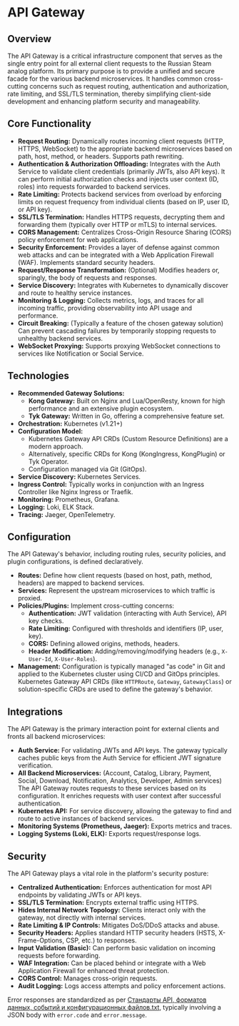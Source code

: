 # API Gateway

## Overview

The API Gateway is a critical infrastructure component that serves as the single entry point for all external client requests to the Russian Steam analog platform. Its primary purpose is to provide a unified and secure facade for the various backend microservices. It handles common cross-cutting concerns such as request routing, authentication and authorization, rate limiting, and SSL/TLS termination, thereby simplifying client-side development and enhancing platform security and manageability.

## Core Functionality

*   **Request Routing:** Dynamically routes incoming client requests (HTTP, HTTPS, WebSocket) to the appropriate backend microservices based on path, host, method, or headers. Supports path rewriting.
*   **Authentication & Authorization Offloading:** Integrates with the Auth Service to validate client credentials (primarily JWTs, also API keys). It can perform initial authorization checks and injects user context (ID, roles) into requests forwarded to backend services.
*   **Rate Limiting:** Protects backend services from overload by enforcing limits on request frequency from individual clients (based on IP, user ID, or API key).
*   **SSL/TLS Termination:** Handles HTTPS requests, decrypting them and forwarding them (typically over HTTP or mTLS) to internal services.
*   **CORS Management:** Centralizes Cross-Origin Resource Sharing (CORS) policy enforcement for web applications.
*   **Security Enforcement:** Provides a layer of defense against common web attacks and can be integrated with a Web Application Firewall (WAF). Implements standard security headers.
*   **Request/Response Transformation:** (Optional) Modifies headers or, sparingly, the body of requests and responses.
*   **Service Discovery:** Integrates with Kubernetes to dynamically discover and route to healthy service instances.
*   **Monitoring & Logging:** Collects metrics, logs, and traces for all incoming traffic, providing observability into API usage and performance.
*   **Circuit Breaking:** (Typically a feature of the chosen gateway solution) Can prevent cascading failures by temporarily stopping requests to unhealthy backend services.
*   **WebSocket Proxying:** Supports proxying WebSocket connections to services like Notification or Social Service.

## Technologies

*   **Recommended Gateway Solutions:**
    *   **Kong Gateway:** Built on Nginx and Lua/OpenResty, known for high performance and an extensive plugin ecosystem.
    *   **Tyk Gateway:** Written in Go, offering a comprehensive feature set.
*   **Orchestration:** Kubernetes (v1.21+)
*   **Configuration Model:**
    *   Kubernetes Gateway API CRDs (Custom Resource Definitions) are a modern approach.
    *   Alternatively, specific CRDs for Kong (KongIngress, KongPlugin) or Tyk Operator.
    *   Configuration managed via Git (GitOps).
*   **Service Discovery:** Kubernetes Services.
*   **Ingress Control:** Typically works in conjunction with an Ingress Controller like Nginx Ingress or Traefik.
*   **Monitoring:** Prometheus, Grafana.
*   **Logging:** Loki, ELK Stack.
*   **Tracing:** Jaeger, OpenTelemetry.

## Configuration

The API Gateway's behavior, including routing rules, security policies, and plugin configurations, is defined declaratively.
*   **Routes:** Define how client requests (based on host, path, method, headers) are mapped to backend services.
*   **Services:** Represent the upstream microservices to which traffic is proxied.
*   **Policies/Plugins:** Implement cross-cutting concerns:
    *   **Authentication:** JWT validation (interacting with Auth Service), API key checks.
    *   **Rate Limiting:** Configured with thresholds and identifiers (IP, user, key).
    *   **CORS:** Defining allowed origins, methods, headers.
    *   **Header Modification:** Adding/removing/modifying headers (e.g., `X-User-Id`, `X-User-Roles`).
*   **Management:** Configuration is typically managed "as code" in Git and applied to the Kubernetes cluster using CI/CD and GitOps principles. Kubernetes Gateway API CRDs (like `HTTPRoute`, `Gateway`, `GatewayClass`) or solution-specific CRDs are used to define the gateway's behavior.

## Integrations

The API Gateway is the primary interaction point for external clients and fronts all backend microservices:

*   **Auth Service:** For validating JWTs and API keys. The gateway typically caches public keys from the Auth Service for efficient JWT signature verification.
*   **All Backend Microservices:** (Account, Catalog, Library, Payment, Social, Download, Notification, Analytics, Developer, Admin services) The API Gateway routes requests to these services based on its configuration. It enriches requests with user context after successful authentication.
*   **Kubernetes API:** For service discovery, allowing the gateway to find and route to active instances of backend services.
*   **Monitoring Systems (Prometheus, Jaeger):** Exports metrics and traces.
*   **Logging Systems (Loki, ELK):** Exports request/response logs.

## Security

The API Gateway plays a vital role in the platform's security posture:

*   **Centralized Authentication:** Enforces authentication for most API endpoints by validating JWTs or API keys.
*   **SSL/TLS Termination:** Encrypts external traffic using HTTPS.
*   **Hides Internal Network Topology:** Clients interact only with the gateway, not directly with internal services.
*   **Rate Limiting & IP Controls:** Mitigates DoS/DDoS attacks and abuse.
*   **Security Headers:** Applies standard HTTP security headers (HSTS, X-Frame-Options, CSP, etc.) to responses.
*   **Input Validation (Basic):** Can perform basic validation on incoming requests before forwarding.
*   **WAF Integration:** Can be placed behind or integrate with a Web Application Firewall for enhanced threat protection.
*   **CORS Control:** Manages cross-origin requests.
*   **Audit Logging:** Logs access attempts and policy enforcement actions.

Error responses are standardized as per [Стандарты API, форматов данных, событий и конфигурационных файлов.txt](https://placeholder.com/link-to-api-standards), typically involving a JSON body with `error.code` and `error.message`.
